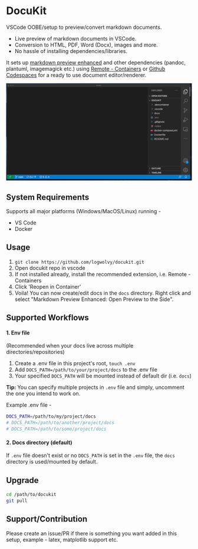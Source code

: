 # DocuKit
VSCode OOBE/setup to preview/convert markdown documents.
- Live preview of markdown documents in VSCode.
- Conversion to HTML, PDF, Word (Docx), images and more.
- No hassle of installing dependencies/libraries.

It sets up [markdown preview enhanced](https://github.com/shd101wyy/markdown-preview-enhanced) and other dependencies (pandoc, plantuml, imagemagick etc.) using [Remote - Containers](https://marketplace.visualstudio.com/items?itemName=ms-vscode-remote.remote-containers) or [Github Codespaces](https://github.com/features/codespaces) for a ready to use document editor/renderer.

![Docukit demo](demo.gif)

## System Requirements
Supports all major platforms (Windows/MacOS/Linux) running -
- VS Code
- Docker

## Usage
1. `git clone https://github.com/logwolvy/docukit.git`
2. Open docukit repo in vscode
3. If not installed already, install the recommended extension, i.e. Remote - Containers
4. Click 'Reopen in Container'
5. Voila! You can now create/edit docs in the `docs` directory. Right click and select "Markdown Preview Enhanced: Open Preview to the Side".

## Supported Workflows
#### 1. Env file
(Recommended when your docs live across multiple directories/repositories)
1. Create a .env file in this project's root, `touch .env`
2. Add `DOCS_PATH=/path/to/your/project/docs` to the .env file
3. Your specified `DOCS_PATH` will be mounted instead of default dir (i.e. `docs`)

**Tip:** You can specify multiple projects in `.env` file and simply, uncomment the one you intend to work on.

Example .env file -
```sh
DOCS_PATH=/path/to/my/project/docs
# DOCS_PATH=/path/to/another/project/docs
# DOCS_PATH=/path/to/some/project/docs
```

#### 2. Docs directory (default)
If `.env` file doesn't exist or no `DOCS_PATH` is set in the `.env` file, the `docs` directory is used/mounted by default.

## Upgrade
```bash
cd /path/to/docukit
git pull
```

## Support/Contribution
Please create an issue/PR if there is something you want added in this setup, example - latex, matplotlib support etc.
